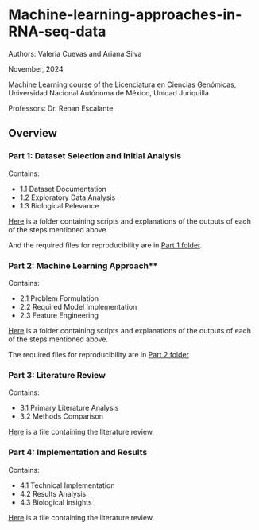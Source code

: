 # Machine-learning-approaches-in-RNA-seq-data

Authors: Valeria Cuevas and Ariana Silva

November, 2024

Machine Learning course of the Licenciatura en Ciencias Genómicas, Universidad Nacional Autónoma de México, Unidad Juriquilla

Professors: Dr. Renan Escalante

## Overview

### Part 1: Dataset Selection and Initial Analysis

Contains:

- 1.1 Dataset Documentation
- 1.2 Exploratory Data Analysis
- 1.3 Biological Relevance
  
[Here](https://github.com/arianaresi/Machine-learning-approaches-in-RNA-seq-data/blob/main/Part1/DataSelectionAndEDA.md) is a folder containing scripts and explanations of the outputs of each of the steps mentioned above.

And the required files for reproducibility are in [Part 1 folder](https://github.com/arianaresi/Machine-learning-approaches-in-RNA-seq-data/blob/main/Part1).

### Part 2: Machine Learning Approach**

Contains:

- 2.1 Problem Formulation
- 2.2 Required Model Implementation
- 2.3 Feature Engineering
  
[Here](https://github.com/arianaresi/Machine-learning-approaches-in-RNA-seq-data/blob/main/Part2/ModelImplementation.md) is a folder containing scripts and explanations of the outputs of each of the steps mentioned above.

The required files for reproducibility are in [Part 2 folder](https://github.com/arianaresi/Machine-learning-approaches-in-RNA-seq-data/tree/main/Part2)

### Part 3: Literature Review

Contains:

- 3.1 Primary Literature Analysis
- 3.2 Methods Comparison

[Here](https://github.com/arianaresi/Machine-learning-approaches-in-RNA-seq-data/blob/main/Part3/LiteratureReview.md) is a file containing the literature review.

### Part 4: Implementation and Results

Contains:

- 4.1 Technical Implementation
- 4.2 Results Analysis
- 4.3 Biological Insights

[Here](https://github.com/arianaresi/Machine-learning-approaches-in-RNA-seq-data/blob/main/Part3/LiteratureReview.md) is a file containing the literature review.

